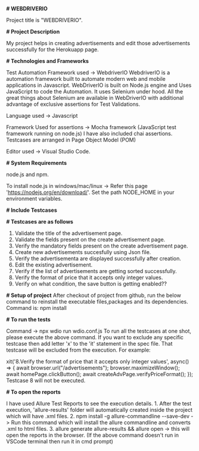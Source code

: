  **# WEBDRIVERIO**

Project title is "WEBDRIVERIO".

 **# Project Description**

My project helps in creating advertisements and edit those advertisements successfully for the Herokuapp page. 

 **# Technologies and Frameworks**

 Test Automation Framework used -> WebdriverIO
 WebdriverIO is a automation framework built to automate modern web and mobile applications in Javascript. 
 WebDriverIO is built on Node.js engine and Uses JavaScript to code the Automation.
 It uses Selenium under hood. All the great things about Selenium are available in WebDriverIO with additional advantage of exclusive assertions for Test Validations.

 Language used -> Javascript

 Framework Used for assertions -> Mocha framework (JavaScript test framework running on node.js)
 I have also included chai assertions. Testcases are arranged in Page Object Model (POM)

 Editor used -> Visual Studio Code.

 **# System Requirements**
 
   node.js and npm.

 To install node.js in windows/mac/linux -> Refer this page 'https://nodejs.org/en/download/'.
 Set the path NODE_HOME in your environment variables.

 **# Include Testcases**

 **# Testcases are as follows**
  1. Validate the title of the advertisement page.
  2. Validate the fields present on the create advertisement page.
  3. Verify the mandatory fields present on the create advertisement page.
  4. Create new advertisements succesfully using Json file.
  5. Verify the advertisementa are displayed successfully after creation.
  6. Edit the existing advertisement.
  7. Verify if the list of advertisements are getting sorted successfully.
  8. Verify the format of price that it accepts only integer values.
  9. Verify on what condition, the save button is getting enabled??

 **# Setup of project**
  After checkout of project from github, run the below command to reinstall the executable files,packages and its dependencies. 
  Command is: npm install

 **# To run the tests**
 
  Command -> npx wdio run wdio.conf.js 
  To run all the testcases at one shot, please execute the above command.
  If you want to exclude any specific testcase then add letter 'x' to the 'it' statement in the spec file. That testcase will be excluded from the execution. For example:

  xit('8.Verify the format of price that it accepts only integer values', async() => {
    await browser.url("/advertisements");
    browser.maximizeWindow();
    await homePage.clickButton();
    await createAdvPage.verifyPriceFormat();
  });
  Testcase 8 will not be executed.

 **# To open the reports**
 
   I have used Allure Test Reports to see the execution details.
         1. After the test execution, 'allure-results' folder will automatically created inside the project which will have .xml files.
         2. npm install -g allure-commandline --save-dev -> Run this command which will install the allure commandline and converts .xml to html files.
         3. allure generate allure-results && allure open -> this will open the reports in the browser.
   (If the above command doesn't run in VSCode terminal then run it in cmd prompt)



 

